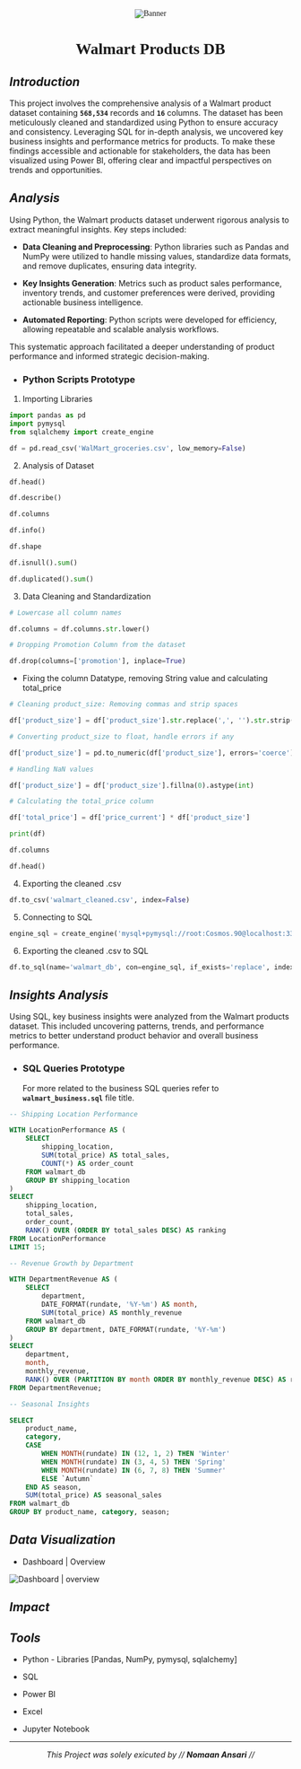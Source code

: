 <div align="center" style="font-family: Times New Roman, serif">
    <img src="" alt="Banner">
    <h1><b>Walmart Products DB</b></h1>
</div>

## *Introduction*

This project involves the comprehensive analysis of a Walmart product dataset containing **`568,534`** records and **`16`** columns. 
The dataset has been meticulously cleaned and standardized using Python to ensure accuracy and consistency. 
Leveraging SQL for in-depth analysis, we uncovered key business insights and performance metrics for products. 
To make these findings accessible and actionable for stakeholders, the data has been visualized using Power BI, offering clear and impactful perspectives on trends and opportunities.

## *Analysis*

Using Python, the Walmart products dataset underwent rigorous analysis to extract meaningful insights. Key steps included:

- **Data Cleaning and Preprocessing**: Python libraries such as Pandas and NumPy were utilized to handle missing values, standardize data formats, and remove duplicates, ensuring data integrity.

- **Key Insights Generation**: Metrics such as product sales performance, inventory trends, and customer preferences were derived, providing actionable business intelligence.

- **Automated Reporting**: Python scripts were developed for efficiency, allowing repeatable and scalable analysis workflows.

This systematic approach facilitated a deeper understanding of product performance and informed strategic decision-making.

- ### Python Scripts Prototype

1. Importing Libraries

```python
import pandas as pd
import pymysql
from sqlalchemy import create_engine
```
```python
df = pd.read_csv('WalMart_groceries.csv', low_memory=False)
```

2. Analysis of Dataset

```python
df.head()

df.describe()

df.columns

df.info()

df.shape

df.isnull().sum()

df.duplicated().sum()
```

3. Data Cleaning and Standardization

```python
# Lowercase all column names

df.columns = df.columns.str.lower()

# Dropping Promotion Column from the dataset

df.drop(columns=['promotion'], inplace=True)
```

- Fixing the column Datatype, removing String value and calculating total_price
```python
# Cleaning product_size: Removing commas and strip spaces

df['product_size'] = df['product_size'].str.replace(',', '').str.strip()
```

```python
# Converting product_size to float, handle errors if any

df['product_size'] = pd.to_numeric(df['product_size'], errors='coerce')
```

```python
# Handling NaN values

df['product_size'] = df['product_size'].fillna(0).astype(int)
```

```python
# Calculating the total_price column

df['total_price'] = df['price_current'] * df['product_size']

print(df)
```

```python
df.columns

df.head()
```

4. Exporting the cleaned .csv

```python
df.to_csv('walmart_cleaned.csv', index=False)
```

5. Connecting to SQL

```python
engine_sql = create_engine('mysql+pymysql://root:Cosmos.90@localhost:3306/walmart')
```

6. Exporting the cleaned .csv to SQL

```python
df.to_sql(name='walmart_db', con=engine_sql, if_exists='replace', index=False)
```

## *Insights Analysis*

Using SQL, key business insights were analyzed from the Walmart products dataset. 
This included uncovering patterns, trends, and performance metrics to better understand product behavior and overall business performance.

- ### SQL Queries Prototype

    For more related to the business SQL queries refer to **`walmart_business.sql`** file title.

```sql
-- Shipping Location Performance

WITH LocationPerformance AS (
    SELECT 
        shipping_location,
        SUM(total_price) AS total_sales,
        COUNT(*) AS order_count
    FROM walmart_db
    GROUP BY shipping_location
)
SELECT 
    shipping_location,
    total_sales,
    order_count,
    RANK() OVER (ORDER BY total_sales DESC) AS ranking
FROM LocationPerformance
LIMIT 15;
```

```sql
-- Revenue Growth by Department

WITH DepartmentRevenue AS (
    SELECT 
        department,
        DATE_FORMAT(rundate, '%Y-%m') AS month,
        SUM(total_price) AS monthly_revenue
    FROM walmart_db
    GROUP BY department, DATE_FORMAT(rundate, '%Y-%m')
)
SELECT 
    department,
    month,
    monthly_revenue,
    RANK() OVER (PARTITION BY month ORDER BY monthly_revenue DESC) AS ranking
FROM DepartmentRevenue;
```

```sql
-- Seasonal Insights

SELECT 
    product_name,
    category,
    CASE 
        WHEN MONTH(rundate) IN (12, 1, 2) THEN 'Winter'
        WHEN MONTH(rundate) IN (3, 4, 5) THEN 'Spring'
        WHEN MONTH(rundate) IN (6, 7, 8) THEN 'Summer'
        ELSE `Autumn`
    END AS season,
    SUM(total_price) AS seasonal_sales
FROM walmart_db
GROUP BY product_name, category, season;
```

## *Data Visualization*

- Dashboard | Overview

<div>
 <img src="dashboard.png" alt="Dashboard | overview" width">
</div>

## *Impact*




## *Tools*

- Python - Libraries [Pandas, NumPy, pymysql, sqlalchemy]

- SQL

- Power BI

- Excel

- Jupyter Notebook

---

<div align="center">
    <i> This Project was solely exicuted by // <b>Nomaan Ansari</b> //</i>
</div>
